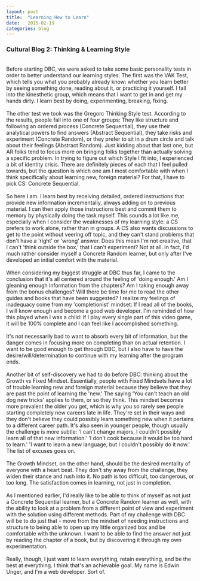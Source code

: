 ```yaml
---
layout: post
title:  "Learning How to Learn"
date:   2015-02-19
categories: blog
---
```


<h3>Cultural Blog 2: Thinking & Learning Style</h3>
<br/>
Before starting DBC, we were asked to take some basic personality tests in order to better understand our learning styles. The first was the VAK Test, which tells you what you probably already know: whether you learn better by seeing something done, reading about it, or practicing it yourself. I fall into the kinesthetic group, which means that I want to get in and get my hands dirty. I learn best by doing, experimenting, breaking, fixing.
<br/>
<br/>
The other test we took was the Gregorc Thinking Style test. According to the results, people fall into one of four groups: They like structure and following an ordered process (Concrete Sequential), they use their analytical powers to find answers (Abstract Sequential), they take risks and experiment (Concrete Random), or they prefer to sit in a drum circle and talk about their feelings (Abstract Random). Just kidding about that last one, but AR folks tend to focus more on bringing folks together than actually solving a specific problem. In trying to figure out which Style I fit into, I experienced a bit of identity crisis. There are definitely pieces of each that I feel pulled towards, but the question is which one am I most comfortable with when I think specifically about learning new, foreign material? For that, I have to pick CS: Concrete Sequential.
<br/>
<br/>
So here I am. I learn best by receiving detailed, ordered instructions that provide new information incrementally, always adding on to previous material. I can then apply those instructions best and commit them to memory by physically doing the task myself. This sounds a lot like me, especially when I consider the weaknesses of my learning style: a CS prefers to work alone, rather than in groups. A CS also wants discussions to get to the point without veering off topic, and they can't stand problems that don't have a 'right' or 'wrong' answer. Does this mean I'm not creative, that I can't 'think outside the box,' that I can't experiment? Not at all. In fact, I'd much rather consider myself a Concrete Random learner, but only after I've developed an initial comfort with the material.
<br/>
<br/>
When considering my biggest struggle at DBC thus far, I came to the conclusion that it's all centered around the feeling of 'doing enough.' Am I gleaning enough information from the chapters? Am I taking enough away from the bonus challenges? Will there be time for me to read the other guides and books that have been suggested? I realize my feelings of inadequacy come from my 'completionist' mindset: If I read all of the books, I will know enough and become a good web developer. I'm reminded of how this played when I was a child: if I play every single part of this video game, it will be 100% complete and I can feel like I accomplished something.
<br/>
<br/>
It's not necessarily bad to want to absorb every bit of information, but the danger comes in focusing more on completing than on actual retention. I want to be good enough to get through DBC, but I also have to have the desire/will/determination to continue with my learning after the program ends.
<br/>
<br/>
Another bit of self-discovery we had to do before DBC: thinking about the Growth vs Fixed Mindset. Essentially, people with Fixed Mindsets have a lot of trouble learning new and foreign material because they believe that they are past the point of learning the 'new.' The saying 'You can't teach an old dog new tricks' applies to them, or so they think. This mindset becomes more prevalent the older you get, which is why you so rarely see people starting completely new careers late in life. They're set in their ways and they don't believe they could possibly learn something new when it pertains to a different career path. It's also seen in younger people, though usually the challenge is more subtle: 'I can't change majors, I couldn't possibly learn all of that new information.' 'I don't cook because it would be too hard to learn.' 'I want to learn a new language, but I couldn't possibly do it now.' The list of excuses goes on.
<br/>
<br/>
The Growth Mindset, on the other hand, should be the desired mentality of everyone with a heart beat. They don't shy away from the challenge, they widen their stance and rush into it. No path is too difficult, too dangerous, or too long. The satisfaction comes in learning, not just in completion.
<br/>
<br/>
As I mentioned earlier, I'd really like to be able to think of myself as not just a Concrete Sequential learner, but a Concrete Random learner as well, with the ability to look at a problem from a different point of view and experiment with the solution using different methods. Part of my challenge with DBC will be to do just that - move from the mindset of needing instructions and structure to being able to open up my little organized box and be comfortable with the unknown. I want to be able to find the answer not just by reading the chapter of a book, but by discovering it through my own experimentation.
<br/>
<br/>
Really, though, I just want to learn everything, retain everything, and be the best at everything. I think that's an achievable goal. My name is Edwin Unger, and I'm a web developer. Sort of.